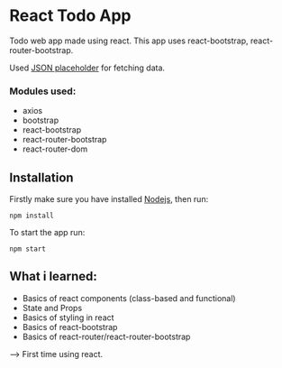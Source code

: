 # React Todo App
Todo web app made using react.
This app uses react-bootstrap, react-router-bootstrap.

Used [JSON placeholder](https://jsonplaceholder.typicode.com/) for fetching data.

### Modules used:
- axios
- bootstrap
- react-bootstrap
- react-router-bootstrap
- react-router-dom

## Installation
Firstly make sure you have installed [Nodejs](https://nodejs.org/en/), then run:
```
npm install
```
To start the app run: 
```
npm start
```

## What i learned:
- Basics of react components (class-based and functional)
- State and Props
- Basics of styling in react
- Basics of react-bootstrap 
- Basics of react-router/react-router-bootstrap

--> First time using react.